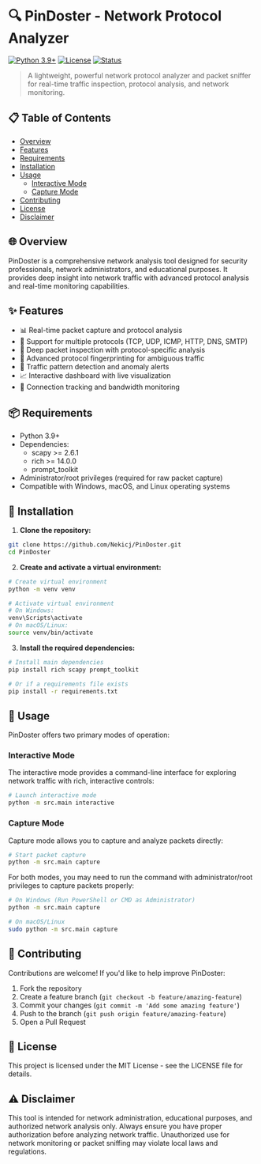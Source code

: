 # 🔍 PinDoster - Network Protocol Analyzer

[![Python 3.9+](https://img.shields.io/badge/Python-3.9%2B-blue.svg)](https://www.python.org/downloads/)
[![License](https://img.shields.io/badge/License-MIT-green.svg)](https://opensource.org/licenses/MIT)
[![Status](https://img.shields.io/badge/Status-Active-brightgreen.svg)](https://github.com/Nekicj/PinDoster)

> A lightweight, powerful network protocol analyzer and packet sniffer for real-time traffic inspection, protocol analysis, and network monitoring.

## 📋 Table of Contents

- [Overview](#-overview)
- [Features](#-features)
- [Requirements](#-requirements)
- [Installation](#-installation)
- [Usage](#-usage)
  - [Interactive Mode](#interactive-mode)
  - [Capture Mode](#capture-mode)
- [Contributing](#-contributing)
- [License](#-license)
- [Disclaimer](#-disclaimer)

## 🌐 Overview

PinDoster is a comprehensive network analysis tool designed for security professionals, network administrators, and educational purposes. It provides deep insight into network traffic with advanced protocol analysis and real-time monitoring capabilities.

## ✨ Features

- 📊 Real-time packet capture and protocol analysis
- 🔄 Support for multiple protocols (TCP, UDP, ICMP, HTTP, DNS, SMTP)
- 🔬 Deep packet inspection with protocol-specific analysis
- 🧩 Advanced protocol fingerprinting for ambiguous traffic
- 🚨 Traffic pattern detection and anomaly alerts
- 📈 Interactive dashboard with live visualization
- 📶 Connection tracking and bandwidth monitoring

## 📦 Requirements

- Python 3.9+
- Dependencies:
  - scapy >= 2.6.1
  - rich >= 14.0.0
  - prompt_toolkit
- Administrator/root privileges (required for raw packet capture)
- Compatible with Windows, macOS, and Linux operating systems

## 🔧 Installation

1. **Clone the repository:**

```bash
git clone https://github.com/Nekicj/PinDoster.git
cd PinDoster
```

2. **Create and activate a virtual environment:**

```bash
# Create virtual environment
python -m venv venv

# Activate virtual environment
# On Windows:
venv\Scripts\activate
# On macOS/Linux:
source venv/bin/activate
```

3. **Install the required dependencies:**

```bash
# Install main dependencies
pip install rich scapy prompt_toolkit

# Or if a requirements file exists
pip install -r requirements.txt
```

## 🚀 Usage

PinDoster offers two primary modes of operation:

### Interactive Mode

The interactive mode provides a command-line interface for exploring network traffic with rich, interactive controls:

```bash
# Launch interactive mode
python -m src.main interactive
```

### Capture Mode

Capture mode allows you to capture and analyze packets directly:

```bash
# Start packet capture
python -m src.main capture
```

For both modes, you may need to run the command with administrator/root privileges to capture packets properly:

```bash
# On Windows (Run PowerShell or CMD as Administrator)
python -m src.main capture

# On macOS/Linux
sudo python -m src.main capture
```

## 👥 Contributing

Contributions are welcome! If you'd like to help improve PinDoster:

1. Fork the repository
2. Create a feature branch (`git checkout -b feature/amazing-feature`)
3. Commit your changes (`git commit -m 'Add some amazing feature'`)
4. Push to the branch (`git push origin feature/amazing-feature`)
5. Open a Pull Request

## 📄 License

This project is licensed under the MIT License - see the LICENSE file for details.

## ⚠️ Disclaimer

This tool is intended for network administration, educational purposes, and authorized network analysis only. Always ensure you have proper authorization before analyzing network traffic. Unauthorized use for network monitoring or packet sniffing may violate local laws and regulations.
